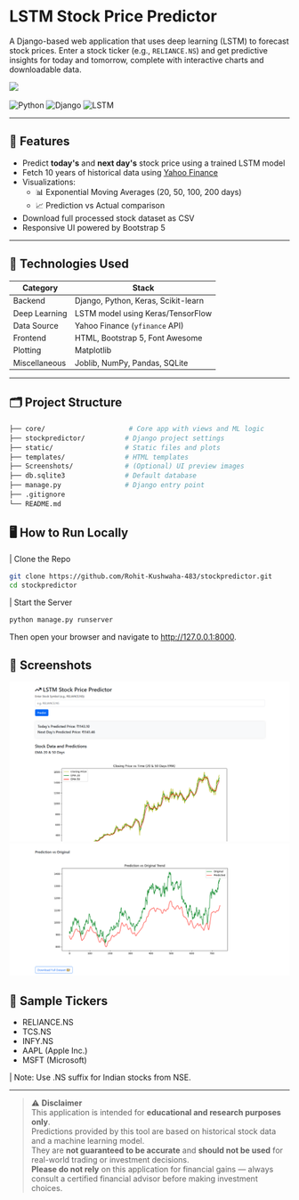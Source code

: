 #  LSTM Stock Price Predictor

A Django-based web application that uses deep learning (LSTM) to forecast stock prices. Enter a stock ticker (e.g., `RELIANCE.NS`) and get predictive insights for today and tomorrow, complete with interactive charts and downloadable data.

<img src="https://media.tenor.com/W6PcJBCBafcAAAAi/arrow-bitcoin.gif" width='140px'>

![Python](https://img.shields.io/badge/Python-3.11-blue)
![Django](https://img.shields.io/badge/Django-4.2-green)
![LSTM](https://img.shields.io/badge/Model-LSTM-yellow)

---

## 🚀 Features

- Predict **today's** and **next day's** stock price using a trained LSTM model
- Fetch 10 years of historical data using [Yahoo Finance](https://finance.yahoo.com/)
- Visualizations:
  - 📊 Exponential Moving Averages (20, 50, 100, 200 days)
  - 📈 Prediction vs Actual comparison
- Download full processed stock dataset as CSV
- Responsive UI powered by Bootstrap 5

---

## 🧠 Technologies Used

| Category       | Stack                          |
| -------------- | ------------------------------ |
| Backend        | Django, Python, Keras, Scikit-learn |
| Deep Learning  | LSTM model using Keras/TensorFlow |
| Data Source    | Yahoo Finance (`yfinance` API) |
| Frontend       | HTML, Bootstrap 5, Font Awesome |
| Plotting       | Matplotlib                     |
| Miscellaneous  | Joblib, NumPy, Pandas, SQLite  |

---

## 🗂️ Project Structure

```bash
├── core/                     # Core app with views and ML logic
├── stockpredictor/          # Django project settings
├── static/                  # Static files and plots
├── templates/               # HTML templates
├── Screenshots/             # (Optional) UI preview images
├── db.sqlite3               # Default database
├── manage.py                # Django entry point
├── .gitignore
└── README.md
```

## 🖥️ How to Run Locally
| Clone the Repo
```bash
git clone https://github.com/Rohit-Kushwaha-483/stockpredictor.git
cd stockpredictor
```

| Start the Server
```bash
python manage.py runserver
```
Then open your browser and navigate to http://127.0.0.1:8000.


## 📸 Screenshots
<img src="./Screenshots/1.PNG">
<img src="./Screenshots/2.PNG">


## 🧪 Sample Tickers

- RELIANCE.NS
- TCS.NS
- INFY.NS
- AAPL (Apple Inc.)
- MSFT (Microsoft)

| Note: Use .NS suffix for Indian stocks from NSE.

---

> ⚠️ **Disclaimer**  
> This application is intended for **educational and research purposes only**.  
> Predictions provided by this tool are based on historical stock data and a machine learning model.  
> They are **not guaranteed to be accurate** and **should not be used** for real-world trading or investment decisions.  
> **Please do not rely** on this application for financial gains — always consult a certified financial advisor before making investment choices.
